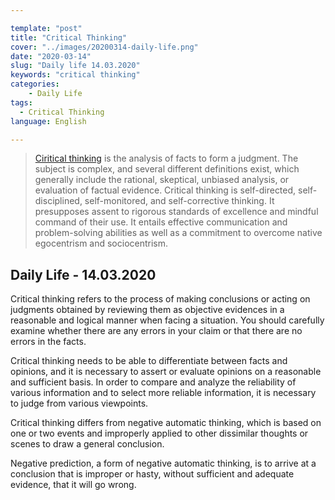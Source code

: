 ```yaml
---

template: "post"
title: "Critical Thinking"
cover: "../images/20200314-daily-life.png"
date: "2020-03-14"
slug: "Daily life 14.03.2020"
keywords: "critical thinking"
categories:
    - Daily Life
tags:
  - Critical Thinking
language: English

---
```


> [Ciritical thinking](https://en.wikipedia.org/wiki/Critical_thinking "Critical thinking") is the analysis of facts to form a judgment. The subject is complex, and several different definitions exist, which generally include the rational, skeptical, unbiased analysis, or evaluation of factual evidence. Critical thinking is self-directed, self-disciplined, self-monitored, and self-corrective thinking. It presupposes assent to rigorous standards of excellence and mindful command of their use. It entails effective communication and problem-solving abilities as well as a commitment to overcome native egocentrism and sociocentrism.

## Daily Life - 14.03.2020
Critical thinking refers to the process of making conclusions or acting on judgments obtained by reviewing them as objective evidences in a reasonable and logical manner when facing a situation. You should carefully examine whether there are any errors in your claim or that there are no errors in the facts.

Critical thinking needs to be able to differentiate between facts and opinions, and it is necessary to assert or evaluate opinions on a reasonable and sufficient basis. In order to compare and analyze the reliability of various information and to select more reliable information, it is necessary to judge from various viewpoints.

Critical thinking differs from negative automatic thinking, which is based on one or two events and improperly applied to other dissimilar thoughts or scenes to draw a general conclusion.

Negative prediction, a form of negative automatic thinking, is to arrive at a conclusion that is improper or hasty, without sufficient and adequate evidence, that it will go wrong.

